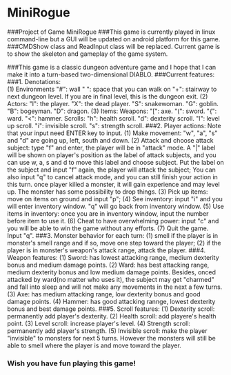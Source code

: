 # MiniRogue
###Project of Game MiniRogue
###This game is currently played in linux command-line but a GUI will be updated on android platform for this game. 
###CMDShow class and ReadInput class will be replaced. Current game is to show the skeleton and gameplay of the game system.

###This game is a classic dungeon adventure game and I hope that I can make it into a turn-based two-dimensional DIABLO. 
###Current features:
###1. Denotations:   
              (1) Environments
                  "#": wall
                  " ": space that you can walk on
                  "+": stairway to next dungeon level. If you are in final level, this is the dungeon exit.
              (2) Actors:
                  "I": the player.
                  "X": the dead player.
                  "S": snakewoman.
                  "G": goblin.
                  "B": bogeyman.
                  "D": dragon.
              (3) Items:
              Weapons:
                  "[": axe.
                  "(": sword.
                  "{": ward.
                  "<": hammer.
              Scrolls:
                  "h": health scroll.
                  "d": dexterity scroll.
                  "l": level up scroll.
                  "i": invisible scroll.
                  "s": strength scroll.
###2. Player actions: Note that your input need ENTER key to input.
                   (1) Make movement: "w", "a", "s" and "d" are going up, left, south and down.
                   (2) Attack and choose attack subject: type "f" and enter, the player will be in "attack" mode. A "|" label will be shown on player's position as the label of attack subjects, and you can use w, a, s and d to move this label and choose subject. 
                       Put the label on the subject and input "f" again, the player will attack the subject;
                       You can also input "q" to cancel attack mode, and you can still finish your action in this turn.
                       once player killed a monster, it will gain experience and may level up. The monster has some possibility to drop things.
                   (3) Pick up items: move on items on ground and input "p";
                   (4) See inventory: input "i" and you will enter inventory window. "q" will go back from inventory window.
                   (5) Use items in inventory: once you are in inventory window, input the number before item to use it.
                   (6) Cheat to have overwhelming power: input "c" and you will be able to win the game without any efforts.
                   (7) Quit the game. Input "q".
###3. Monster behavior for each turn: 
                   (1) smell if the player is in monster's smell range and if so, move one step toward the player;
                   (2) if the player is in monster's weapon's attack range, attack the player.
###4. Weapon features:
                   (1) Sword: has lowest attacking range, medium dexterity bonus and medium damage points.
                   (2) Ward: has best attacking range, medium dexterity bonus and low medium damage points. Besides, onced attacked by ward(no matter who uses it), the subject may get "charmed" and fall into sleep and will not make any movements in the next a few turns.
                   (3) Axe: has medium attacking range, low dexterity bonus and good damage points.
                   (4) Hammer: has good attacking rannge, lowest dexterity bonus and best damage points.
###5. Scroll features:
                   (1) Dexterity scroll: permanently add player's dexterity.
                   (2) Health scroll: add playere's health point.
                   (3) Level scroll: increase player's level.
                   (4) Strength scroll: permanently add player's strength.
                   (5) Invisible scroll: make the player "invisible" to monsters for next 5 turns. However the monsters will still be able to smell where the player is and move toward the player.
### Wish you have fun playing this game!                  
